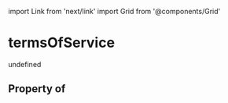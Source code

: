 import Link from 'next/link'
import Grid from '@components/Grid'

# termsOfService

undefined

## Property of




